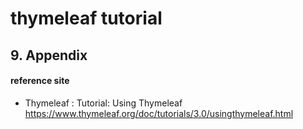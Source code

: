 # thymeleaf tutorial




## 9. Appendix

#### reference site

+ Thymeleaf : Tutorial: Using Thymeleaf  
https://www.thymeleaf.org/doc/tutorials/3.0/usingthymeleaf.html
